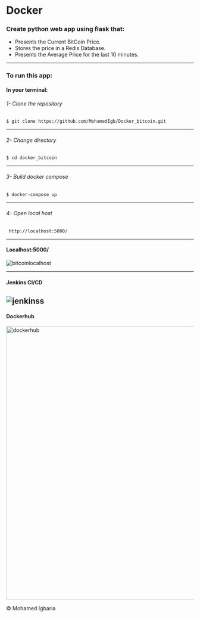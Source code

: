 # Docker 
### Create python web app using flask that:
* Presents the Current BitCoin Price.
* Stores the price in a Redis Database.
* Presents the Average Price for the last 10 minutes.

------------

### To run this app:
#### In your terminal:
###### 1- Clone the repository 
	$ git clone https://github.com/MohamedIgb/Docker_bitcoin.git

------------

###### 2- Change directory
	$ cd docker_bitcoin

------------

###### 3- Build docker compose
	$ docker-compose up

------------


###### 4- Open local host 
	 http://localhost:5000/

------------
#### Localhost:5000/
![bitcoinlocalhost](https://user-images.githubusercontent.com/92742400/202927832-59960d34-c1db-4a17-b90c-f2a16ea16e3f.jpeg)

------------
#### Jenkins CI/CD
![jenkinss](https://user-images.githubusercontent.com/92742400/202927821-575a7c13-f983-48e4-8a93-33f3acb1311c.jpeg)
------------
#### Dockerhub
<img width="735" alt="dockerhub" src="https://user-images.githubusercontent.com/92742400/202927874-478c6359-957a-43d1-89cc-fdd1d239a4a1.png">


&copy; Mohamed Igbaria


